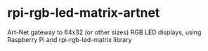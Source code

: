 # rpi-rgb-led-matrix-artnet
Art-Net gateway to 64x32 (or other sizes) RGB LED displays, using Raspberry Pi and rpi-rgb-led-matrix library
